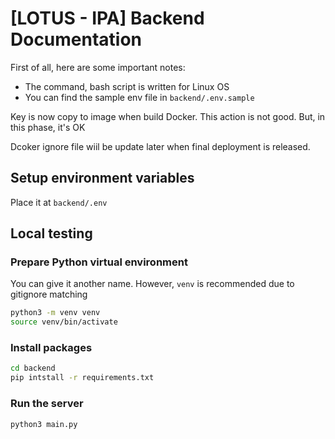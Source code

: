 # [LOTUS - IPA] Backend Documentation

First of all, here are some important notes:
- The command, bash script is written for Linux OS
- You can find the sample env file in `backend/.env.sample`

Key is now copy to image when build Docker. This action is not good. But, in this phase, it's OK 

Dcoker ignore file wiil be update later when final deployment is released.


## Setup environment variables
Place it at `backend/.env`

## Local testing

### Prepare Python virtual environment 
You can give it another name. However, `venv` is recommended due to gitignore matching

```bash
python3 -m venv venv
source venv/bin/activate
```
### Install packages

```bash
cd backend
pip intstall -r requirements.txt
```

### Run the server
```bash
python3 main.py
```
